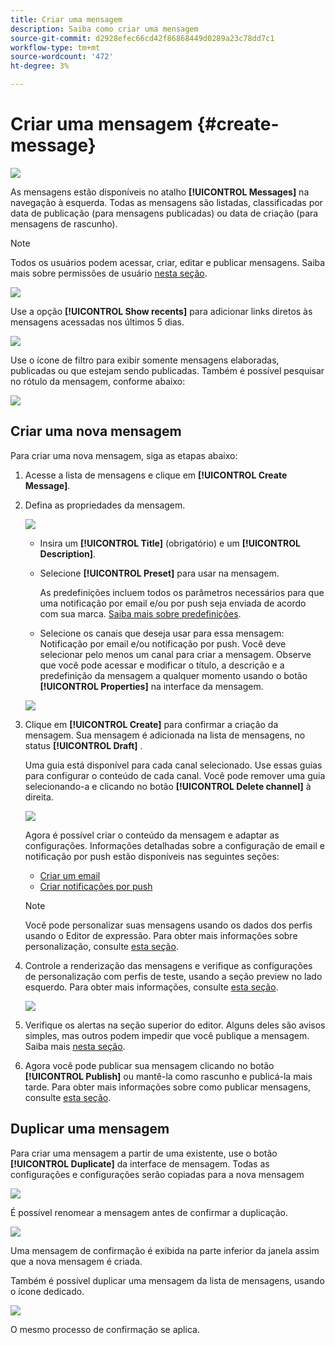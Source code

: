 ```yaml
---
title: Criar uma mensagem
description: Saiba como criar uma mensagem
source-git-commit: d2928efec66cd42f86868449d0289a23c78dd7c1
workflow-type: tm+mt
source-wordcount: '472'
ht-degree: 3%

---
```


# Criar uma mensagem {#create-message}

![](assets/do-not-localize/badge.png)

As mensagens estão disponíveis no atalho **[!UICONTROL Messages]** na navegação à esquerda. Todas as mensagens são listadas, classificadas por data de publicação (para mensagens publicadas) ou data de criação (para mensagens de rascunho).

>[!NOTE]
>
>Todos os usuários podem acessar, criar, editar e publicar mensagens. Saiba mais sobre permissões de usuário [nesta seção](../using/administration/permissions.md).

![](assets/messages-list.png)

Use a opção **[!UICONTROL Show recents]** para adicionar links diretos às mensagens acessadas nos últimos 5 dias.

![](assets/show-recent-messages.png)

Use o ícone de filtro para exibir somente mensagens elaboradas, publicadas ou que estejam sendo publicadas. Também é possível pesquisar no rótulo da mensagem, conforme abaixo:

![](assets/filter-messages.png)

## Criar uma nova mensagem

Para criar uma nova mensagem, siga as etapas abaixo:

1. Acesse a lista de mensagens e clique em **[!UICONTROL Create Message]**.

1. Defina as propriedades da mensagem.

   ![](assets/create-message-properties.png)

   * Insira um **[!UICONTROL Title]** (obrigatório) e um **[!UICONTROL Description]**.

   * Selecione **[!UICONTROL Preset]** para usar na mensagem.

      As predefinições incluem todos os parâmetros necessários para que uma notificação por email e/ou por push seja enviada de acordo com sua marca. [Saiba mais sobre predefinições](../using/configuration/message-presets.md).

   * Selecione os canais que deseja usar para essa mensagem: Notificação por email e/ou notificação por push. Você deve selecionar pelo menos um canal para criar a mensagem.
   Observe que você pode acessar e modificar o título, a descrição e a predefinição da mensagem a qualquer momento usando o botão **[!UICONTROL Properties]** na interface da mensagem.

   ![](assets/message-properties.png)


1. Clique em **[!UICONTROL Create]** para confirmar a criação da mensagem. Sua mensagem é adicionada na lista de mensagens, no status **[!UICONTROL Draft]** .

   Uma guia está disponível para cada canal selecionado. Use essas guias para configurar o conteúdo de cada canal. Você pode remover uma guia selecionando-a e clicando no botão **[!UICONTROL Delete channel]** à direita.

   ![](assets/create-messages-content.png)

   Agora é possível criar o conteúdo da mensagem e adaptar as configurações. Informações detalhadas sobre a configuração de email e notificação por push estão disponíveis nas seguintes seções:

   * [Criar um email](create-email.md)
   * [Criar notificações por push](create-push.md)

   >[!NOTE]
   >   
   >Você pode personalizar suas mensagens usando os dados dos perfis usando o Editor de expressão. Para obter mais informações sobre personalização, consulte [esta seção](personalization/personalize.md).


1. Controle a renderização das mensagens e verifique as configurações de personalização com perfis de teste, usando a seção preview no lado esquerdo. Para obter mais informações, consulte [esta seção](preview.md).

   ![](assets/messages-simple-preview.png)

1. Verifique os alertas na seção superior do editor.  Alguns deles são avisos simples, mas outros podem impedir que você publique a mensagem. Saiba mais [nesta seção](alerts.md).

1. Agora você pode publicar sua mensagem clicando no botão **[!UICONTROL Publish]** ou mantê-la como rascunho e publicá-la mais tarde. Para obter mais informações sobre como publicar mensagens, consulte [esta seção](publish-manage-message.md).

## Duplicar uma mensagem

Para criar uma mensagem a partir de uma existente, use o botão **[!UICONTROL Duplicate]** da interface de mensagem. Todas as configurações e configurações serão copiadas para a nova mensagem

![](assets/message-duplicate.png)

É possível renomear a mensagem antes de confirmar a duplicação.

![](assets/message-duplicate-confirm.png)

Uma mensagem de confirmação é exibida na parte inferior da janela assim que a nova mensagem é criada.

Também é possível duplicar uma mensagem da lista de mensagens, usando o ícone dedicado.

![](assets/message-duplicate-from-list.png)

O mesmo processo de confirmação se aplica.
